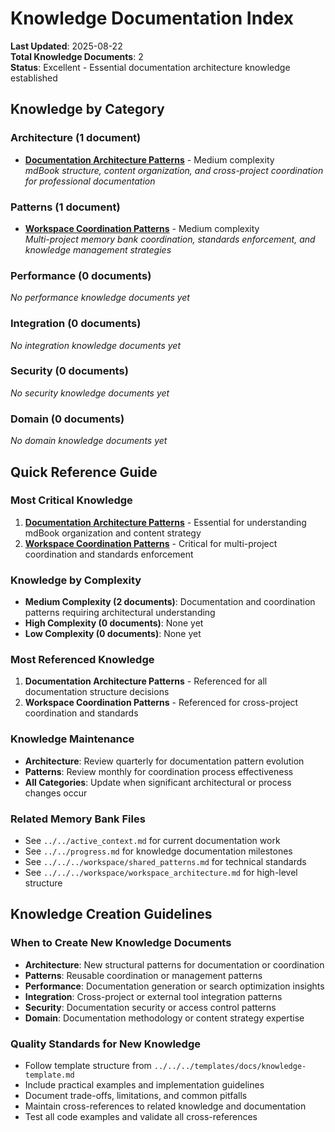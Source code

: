 # Knowledge Documentation Index

**Last Updated**: 2025-08-22  
**Total Knowledge Documents**: 2  
**Status**: Excellent - Essential documentation architecture knowledge established

## Knowledge by Category

### Architecture (1 document)
- **[Documentation Architecture Patterns](architecture/documentation-architecture-patterns.md)** - Medium complexity  
  *mdBook structure, content organization, and cross-project coordination for professional documentation*

### Patterns (1 document)
- **[Workspace Coordination Patterns](patterns/workspace-coordination-patterns.md)** - Medium complexity  
  *Multi-project memory bank coordination, standards enforcement, and knowledge management strategies*

### Performance (0 documents)
*No performance knowledge documents yet*

### Integration (0 documents)
*No integration knowledge documents yet*

### Security (0 documents)
*No security knowledge documents yet*

### Domain (0 documents)
*No domain knowledge documents yet*

## Quick Reference Guide

### Most Critical Knowledge
1. **[Documentation Architecture Patterns](architecture/documentation-architecture-patterns.md)** - Essential for understanding mdBook organization and content strategy
2. **[Workspace Coordination Patterns](patterns/workspace-coordination-patterns.md)** - Critical for multi-project coordination and standards enforcement

### Knowledge by Complexity
- **Medium Complexity (2 documents)**: Documentation and coordination patterns requiring architectural understanding
- **High Complexity (0 documents)**: None yet
- **Low Complexity (0 documents)**: None yet

### Most Referenced Knowledge
1. **Documentation Architecture Patterns** - Referenced for all documentation structure decisions
2. **Workspace Coordination Patterns** - Referenced for cross-project coordination and standards

### Knowledge Maintenance
- **Architecture**: Review quarterly for documentation pattern evolution
- **Patterns**: Review monthly for coordination process effectiveness
- **All Categories**: Update when significant architectural or process changes occur

### Related Memory Bank Files
- See `../../active_context.md` for current documentation work
- See `../../progress.md` for knowledge documentation milestones
- See `../../../workspace/shared_patterns.md` for technical standards
- See `../../../workspace/workspace_architecture.md` for high-level structure

## Knowledge Creation Guidelines

### When to Create New Knowledge Documents
- **Architecture**: New structural patterns for documentation or coordination
- **Patterns**: Reusable coordination or management patterns
- **Performance**: Documentation generation or search optimization insights
- **Integration**: Cross-project or external tool integration patterns
- **Security**: Documentation security or access control patterns
- **Domain**: Documentation methodology or content strategy expertise

### Quality Standards for New Knowledge
- Follow template structure from `../../../templates/docs/knowledge-template.md`
- Include practical examples and implementation guidelines
- Document trade-offs, limitations, and common pitfalls
- Maintain cross-references to related knowledge and documentation
- Test all code examples and validate all cross-references
